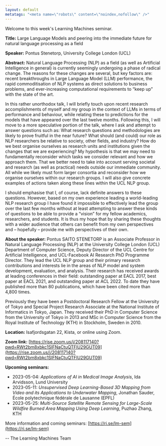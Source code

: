 ```yaml
---
layout: default
metatags: "<meta name=\"robots\" content=\"noindex,nofollow\" />"
---
```

Welcome to this week's Learning Machines seminar.

**Title:** Large Language Models and peering into the immediate future for natural language processing as a field

**Speaker:** Pontus Stenetorp, University College London (UCL)

**Abstract:** Natural Language Processing (NLP) as a field (as well as Artificial Intelligence in general) is currently seemingly undergoing a phase of radical change. The reasons for these changes are several, but key factors are: recent breakthroughs in Large Language Model (LLM) performance, the rapid commoditisation of NLP systems as direct solutions to business problems, and ever-increasing computational requirements to “keep up” with the state of the art.

In this rather unorthodox talk, I will briefly touch upon recent research accomplishments of myself and my group in the context of LLMs in terms of performance and behaviour, while relating these to predictions for the models that have appeared over the last twelve months. Following this, I will move to a more speculative portion of the talk, where I ask and attempt to answer questions such as: What research questions and methodologies are likely to prove fruitful in the near future? What should (and could) our role as NLP researchers be relative to society, other fields, and industry? How do we best organise ourselves as research units and institutions given the changes that we are experiencing? My hypothesis is that we may need to fundamentally reconsider which tasks we consider relevant and how we approach them. That we better need to take into account serving societal and research (as well as practical) needs outside our immediate community. All while we likely must form larger consortia and reconsider how we organise ourselves within our research groups. I will also give concrete examples of actions taken along these lines within the UCL NLP group.

I should emphasise that I, of course, lack definite answers to these questions. However, based on my own experience leading a world-leading NLP research group I have found it impossible to effectively lead the group over the last few months without at least attempting to answer these kinds of questions to be able to provide a “vision” for my fellow academics, researchers, and students. It is thus my hope that by sharing these thoughts with a wider audience that others can benefit from my own perspectives and – hopefully – provide me with perspectives of their own.

**About the speaker:** Pontus SAITO STENETORP is an Associate Professor in Natural Language Processing (NLP) at the University College London (UCL) Department of Computer Science, Deputy Director of the UCL Centre for Artificial Intelligence, and UCL-Facebook AI Research PhD Programme Director. They lead the UCL NLP group and their primary research contributions and interests lie in the areas of NLP model and system development, evaluation, and analysis. Their research has received awards at leading conferences in their field: outstanding paper at EACL 2017, best paper at EACL 2021, and outstanding paper at ACL 2022. To date they have published more than 80 publications, which have been cited more than 4,800 times.

Previously they have been a Postdoctoral Research Fellow at the University of Tokyo and Special Project Research Associate at the National Institute of Informatics in Tokyo, Japan. They received their PhD in Computer Science from the University of Tokyo in 2013 and MSc in Computer Science from the Royal Institute of Technology (KTH) in Stockholm, Sweden in 2010.

**Location:** Isafjordsgatan 22, Kista, or online using Zoom.

**Zoom link:** [https://rise.zoom.us/j/208117140?pwd=RWt2bm8xbkc1SlFNaCtuQTFlU29GUT09](https://rise.zoom.us/j/208117140?pwd=RWt2bm8xbkc1SlFNaCtuQTFlU29GUT09)

**Upcoming seminars:**

* 2023-05-04: *Applications of AI in Medical Image Analysis*, Ida Arvidsson, Lund University
* 2023-05-11: *Unsupervised Deep Learning-Based 3D Mapping from Video and its Applications to Underwater Mapping*, Jonathan Sauder, École polytechnique fédérale de Lausanne (EPFL)
* 2023-05-25: *Multi-Source Satellite Remote Sensing for Large-Scale Wildfire Burned Area Mapping Using Deep Learning*, Puzhao Zhang, KTH

More information and coming seminars: [https://ri.se/lm-sem](https://ri.se/lm-sem)

-- The Learning Machines Team

